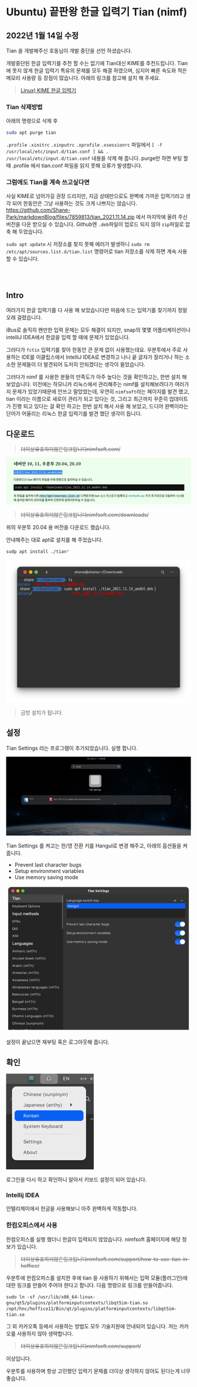 # Ubuntu) 끝판왕 한글 입력기 Tian (nimf)

## 2022년 1월 14일 수정

Tian 을 개발해주신 호동님이 개발 중단을 선언 하셨습니다.

개발중단된 한글 입력기를 추천 할 수는 없기에 Tian대신 KIME를 추천드립니다. Tian 에 못지 않게 한글 입력기 특유의 문제를 모두 해결 하였으며, 심지어 빠른 속도와 적은 메모리 사용량 등 장점이 많습니다. 아래의 링크를 참고해 설치 해 주세요.

> [Linux) KIME 한글 입력기](https://shanepark.tistory.com/318)

### Tian 삭제방법

아래의 명령으로 삭제 후

```bash
sudo apt purge tian
```

`.profile` `.xinitrc` `.xinputrc` `.xprofile` `.xsessionrc` 파일에서 `[ -f /usr/local/etc/input.d/tian.conf ] && . /usr/local/etc/input.d/tian.conf` 내용을 삭제 해 줍니다. purge만 하면 부팅 할 때 .profile 에서 tian.conf 파일을 읽지 못해 오류가 발생합니다.

### 그럼에도 Tian을 계속 쓰고싶다면

사실 KIME로 넘어가길 권장 드리지만, 지금 상태만으로도 완벽에 가까운 입력기라고 생각 되어 한동안은 그냥 사용하는 것도 크게 나쁘지는 않습니다. https://github.com/Shane-Park/markdownBlog/files/7859813/tian_2021.11.14.zip 에서 마지막에 올려 주신 버전을 다운 받으실 수 있습니다. Github엔 `.deb`파일이 업로드 되지 않아 `zip`파일로 압축 해 두었습니다. 

`sudo apt update` 시 저장소를 찾지 못해 에러가 발생하니 `sudo rm /etc/apt/sources.list.d/tian.list` 명령어로 tian 저장소를 삭제 하면 계속 사용 할 수 있습니다.

<br><br>

## Intro

여러가지 한글 입력기를 다 사용 해 보았습니다만 마음에 드는 입력기를 찾기까지 정말 오래 걸렸습니다.

iBus로 솔직히 왠만한 입력 문제는 모두 해결이 되지만, snap의 몇몇 어플리케이션이나 intelliJ IDEA에서 한글을 입력 할 때에 문제가 있었습니다.

그러다가 `fctix` 입력기를 찾아 한동안 큰 문제 없이 사용했는데요. 우분투에서 주로 사용하는 IDE를 이클립스에서 IntelliJ IDEA로 변경하고 나니 끝 글자가 잘리거나 하는 소소한 문제들이 더 발견되어 도저히 안되겠다는 생각이 들었습니다.

그러다가 nimf 를 사용한 분들의 만족도가 아주 높다는 것을 확인하고는, 한번 설치 해 보았습니다. 이전에는 하모니카 리눅스에서 관리해주는 nimf를 설치해보려다가 여러가지 문제가 있었기때문에 안쓰고 말았었는데, 우연히 `nimfsoft`라는 페이지를 발견 했고, tian 이라는 이름으로 새로이 관리가 되고 있다는 것, 그리고 최근까지 꾸준히 업데이트가 진행 되고 있다는 걸 확인 하고는 한번 설치 해서 사용 해 보았고, 드디어 완벽이라는 단어가 어울리는 리눅스 한글 입력기를 발견 했단 생각이 듭니다.

## 다운로드

>  ~~더이상유효하지않은링크입니다nimfsoft.com/~~

![image-20211202113721913](https://raw.githubusercontent.com/Shane-Park/mdblog/main/OS/linux/ubuntu/tian.assets/image-20211202114209166.png)

> ~~더이상유효하지않은링크입니다nimfsoft.com/downloads/~~

위의 우분투 20.04 용 버전을 다운로드 했습니다.

안내해주는 대로 apt로 설치를 해 주었습니다.

```bash
sudp apt install ./tian*
```

![image-20211202113721913](https://raw.githubusercontent.com/Shane-Park/mdblog/main/OS/linux/ubuntu/tian.assets/image-20211202113721913.png)

> 금방 설치가 됩니다.

## 설정

Tian Settings 라는 프로그램이 추가되었습니다. 실행 합니다.

![image-20211202113812265](https://raw.githubusercontent.com/Shane-Park/mdblog/main/OS/linux/ubuntu/tian.assets/image-20211202113812265.png)

Tian Settings 를 켜고는 한/영 전환 키를 Hangul로 변경 해주고, 아래의 옵션들을 켜 줍니다.

- Prevent last character bugs
- Setup environment variables
- Use memory saving mode

![image-20211202113845186](https://raw.githubusercontent.com/Shane-Park/mdblog/main/OS/linux/ubuntu/tian.assets/image-20211202113845186.png)

설정이 끝났으면 재부팅 혹은 로그아웃해 줍니다.

## 확인

![image-20211202114103249](https://raw.githubusercontent.com/Shane-Park/mdblog/main/OS/linux/ubuntu/tian.assets/image-20211202114103249.png)

로그인을 다시 하고 확인하니 알아서 키보드 설정이 되어 있습니다.

### Intellij IDEA

인텔리제이에서 한글을 사용해보니 아주 완벽하게 작동합니다.

### 한컴오피스에서 사용

한컴오피스를 실행 했더니 한글이 입력되지 않았습니다. nimfsoft 홈페이지에 해당 정보가 있습니다.

> ~~더이상유효하지않은링크입니다nimfsoft.com/support/how-to-use-tian-in-hoffice/~~

우분투에 한컴오피스를 설치한 후에 tian 을 사용하기 위해서는 입력 모듈(플러그인)에 대한 링크를 만들어 주어야 한다고 합니다. 다음 명령으로 링크를 만들어줍니다.

```
sudo ln -sf /usr/lib/x86_64-linux-gnu/qt5/plugins/platforminputcontexts/libqt5im-tian.so /opt/hnc/hoffice11/Bin/qt/plugins/platforminputcontexts/libqt5im-tian.so

```

그 외 카카오톡 등에서 사용하는 방법도 모두 기술지원에 안내되어 있습니다. 저는 카카오를 사용하지 않아 생략합니다.

> ~~더이상유효하지않은링크입니다nimfsoft.com/support/~~

이상입니다.

우분투를 사용하며 항상 고민했던 입력기 문제를 더이상 생각하지 않아도 된다는게 너무 좋습니다.
